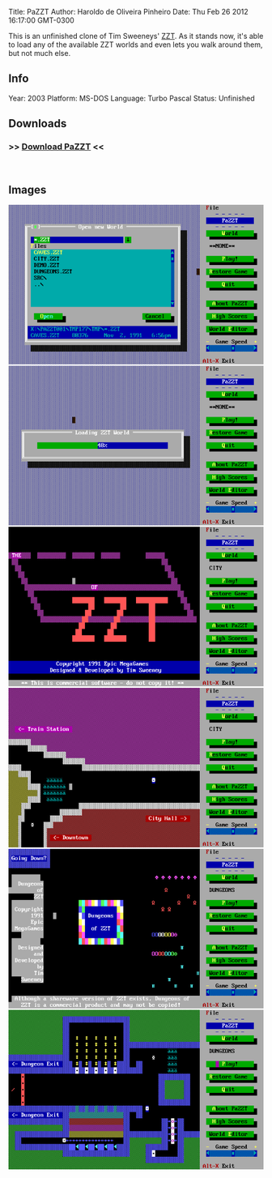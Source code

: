 Title: PaZZT
Author: Haroldo de Oliveira Pinheiro
Date: Thu Feb 26 2012 16:17:00 GMT-0300

This is an unfinished clone of Tim Sweeneys' [ZZT]. As it stands now, it's able to load any of the available ZZT worlds and even lets you walk around them, but not much else.

## Info
Year: 2003
Platform: MS-DOS
Language: Turbo Pascal
Status: Unfinished

## Downloads
### >> [Download PaZZT](/downloads/pazzt001.zip "Download PaZZT") <<
<br>

## Images

<div class="ContentFlow">
	<div class="flow">
		<img class="item" src="/pazzt-zzt-clone/pazzt_000.png" />
		<img class="item" src="/pazzt-zzt-clone/pazzt_001.png" />
		<img class="item" src="/pazzt-zzt-clone/pazzt_002.png" />
		<img class="item" src="/pazzt-zzt-clone/pazzt_003.png" />
		<img class="item" src="/pazzt-zzt-clone/pazzt_004.png" />
		<img class="item" src="/pazzt-zzt-clone/pazzt_005.png" />
	</div>
</div>

[ZZT]: (http://en.wikipedia.org/wiki/ZZT)